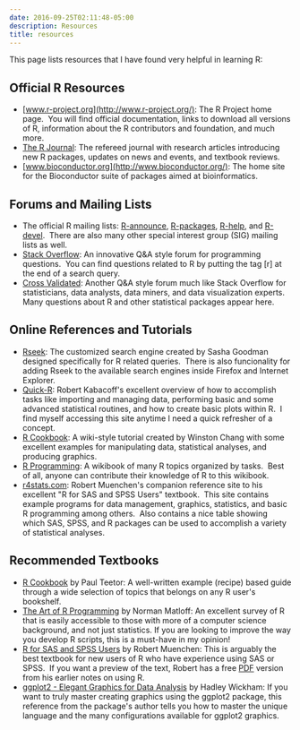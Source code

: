 ```yaml
---
date: 2016-09-25T02:11:48-05:00
description: Resources
title: resources
---
```


This page lists resources that I have found very helpful in learning R:

Official R Resources
--------------------

-   [www.r-project.org](http://www.r-project.org/): The R Project home
    page.  You will find official documentation, links to download all
    versions of R, information about the R contributors and foundation,
    and much more.
-   [The R Journal](http://journal.r-project.org/index.html): The
    refereed journal with research articles introducing new R packages,
    updates on news and events, and textbook reviews.
-   [www.bioconductor.org](http://www.bioconductor.org/): The home site
    for the Bioconductor suite of packages aimed at bioinformatics.

Forums and Mailing Lists
------------------------

-   The official R mailing lists:
    [R-announce](http://blog.gmane.org/gmane.comp.lang.r.announce),
    [R-packages](http://blog.gmane.org/gmane.comp.lang.r.packages),
    [R-help](http://blog.gmane.org/gmane.comp.lang.r.general), and
    [R-devel](http://blog.gmane.org/gmane.comp.lang.r.devel).  There are
    also many other special interest group (SIG) mailing lists as well.
-   [Stack Overflow](http://stackoverflow.com/questions/tagged/r): An
    innovative Q&A style forum for programming questions.  You can find
    questions related to R by putting the tag \[r\] at the end of a
    search query.
-   [Cross Validated](http://stats.stackexchange.com/): Another Q&A
    style forum much like Stack Overflow for statisticians, data
    analysts, data miners, and data visualization experts.  Many
    questions about R and other statistical packages appear here.

Online References and Tutorials
-------------------------------

-   [Rseek](http://www.rseek.org/): The customized search engine created
    by Sasha Goodman designed specifically for R related queries.  There
    is also funcionality for adding Rseek to the available search
    engines inside Firefox and Internet Explorer.
-   [Quick-R](http://www.statmethods.net): Robert Kabacoff's excellent
    overview of how to accomplish tasks like importing and managing
    data, performing basic and some advanced statistical routines, and
    how to create basic plots within R.  I find myself accessing this
    site anytime I need a quick refresher of a concept.
-   [R Cookbook](http://wiki.stdout.org/rcookbook/FrontPage): A
    wiki-style tutorial created by Winston Chang with some excellent
    examples for manipulating data, statistical analyses, and
    producing graphics.
-   [R Programming](http://en.wikibooks.org/wiki/R_Programming): A
    wikibook of many R topics organized by tasks.  Best of all, anyone
    can contribute their knowledge of R to this wikibook.
-   [r4stats.com](http://r4stats.com/): Robert Muenchen's companion
    reference site to his excellent "R for SAS and SPSS Users" textbook.
     This site contains example programs for data management, graphics,
    statistics, and basic R programming among others.  Also contains a
    nice table showing which SAS, SPSS, and R packages can be used to
    accomplish a variety of statistical analyses.

Recommended Textbooks
---------------------

-   [R Cookbook](http://shop.oreilly.com/product/9780596809164.do) by
    Paul Teetor: A well-written example (recipe) based guide through a
    wide selection of topics that belongs on any R user's bookshelf.
-   [The Art of R
    Programming](http://shop.oreilly.com/product/9781593273842.do) by
    Norman Matloff: An excellent survey of R that is easily accessible
    to those with more of a computer science background, and not
    just statistics. If you are looking to improve the way you develop R
    scripts, this is a must-have in my opinion!
-   [R for SAS and SPSS Users](http://www.rforsasandspssusers.com/) by
    Robert Muenchen: This is arguably the best textbook for new users of
    R who have experience using SAS or SPSS.  If you want a preview of
    the text, Robert has a free
    [PDF](http://docs.google.com/viewer?a=v&pid=sites&srcid=ZGVmYXVsdGRvbWFpbnxyNHN0YXRpc3RpY3N8Z3g6MWNmZDQ4ZjcwODY2Y2I0Yw)
    version from his earlier notes on using R.
-   [ggplot2 - Elegant Graphics for Data
    Analysis](http://had.co.nz/ggplot2/book/) by Hadley Wickham: If you
    want to truly master creating graphics using the ggplot2 package,
    this reference from the package's author tells you how to master the
    unique language and the many configurations available for
    ggplot2 graphics.
